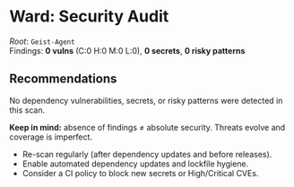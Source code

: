 # Ward: Security Audit

_Root_: `Geist-Agent`  
Findings: **0 vulns** (C:0 H:0 M:0 L:0), **0 secrets**, **0 risky patterns**

## Recommendations

No dependency vulnerabilities, secrets, or risky patterns were detected in this scan.

**Keep in mind:** absence of findings ≠ absolute security. Threats evolve and coverage is imperfect.
- Re-scan regularly (after dependency updates and before releases).
- Enable automated dependency updates and lockfile hygiene.
- Consider a CI policy to block new secrets or High/Critical CVEs.
